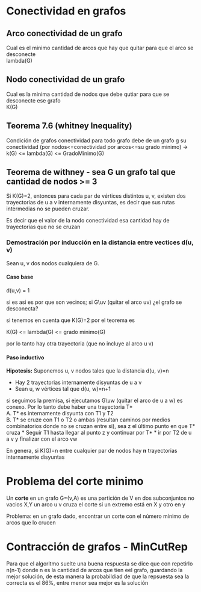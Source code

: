 # Conectividad en grafos
## Arco conectividad de un grafo

Cual es el minimo cantidad de arcos que hay que quitar para que el arco se desconecte  
lambda(G)

## Nodo conectividad de un grafo
Cual es la minima cantidad de nodos que debe qutiar para que se desconecte ese grafo  
K(G)

## Teorema 7.6 (whitney Inequality)
Condición de grafos conectividad para todo grafo debe de un grafo g su conectividad (por nodos<=conectividad por arcos<=su grado minimo) -> k(G) <= lambda(G) <= GradoMinimo(G)

## Teorema de withney - sea G un grafo tal que cantidad de nodos >= 3
Si K(G)=2, entonces para cada par de vértices distintos u, v, existen dos trayectorias de u a v internamente disyuntas, es decir que sus rutas intermedias no se pueden cruzar.

Es decir que el valor de la nodo conectividad esa cantidad hay de trayectorias que no se cruzan

### Demostración por inducción en la distancia entre vectices d(u, v)
Sean u, v dos nodos cualquiera de G.

#### Caso base
d(u,v) = 1

si es asi es por que son vecinos; si G\uv (quitar el arco uv) ¿el grafo se desconecta? 

si tenemos en cuenta que K(G)=2 por el teorema es  

K(G) <= lambda(G) <= grado minimo(G)

por lo tanto hay otra trayectoria (que no incluye al arco u v)

#### Paso inductivo
**Hipotesis:** Suponemos u, v nodos tales que la distancia d(u, v)=n
* Hay 2 trayectorias internamente disyuntas de u a v
* Sean u, w vértices tal que d(u, w)=n+1

si seguimos la premisa, si ejecutamos G\uw (quitar el arco de u a w) es conexo. Por lo tanto debe haber una trayectoria T*  
A. T* es internamente disyunta con T1 y T2  
B. T* se cruze con T1 o T2 o ambas (resultan caminos por medios combinatorios donde no se cruzan entre si), sea z el último punto en que T* cruza
    * Seguir T1 hasta llegar al punto z y continuar por T*
    * ir por T2 de u a v y finalizar con el arco vw

En genera, si K(G)=n entre cualquier par de nodos hay **n** trayectorias internamente disyuntas


# Problema del corte minimo 
Un **corte** en un grafo G=(v,A) es una partición de V en dos subconjuntos no vacios X,Y un arco u v cruza el corte si un extremo está en X y otro en y

Problema: en un grafo dado, encontrar un corte con el número mínimo de arcos que lo crucen


# Contracción de grafos - MinCutRep
Para que el algoritmo suelte una buena respuesta se dice que con repetirlo n(n-1) donde n es la cantidad de arcos que tien eel grafo, guardando la mejor solución, de esta manera la probabildiad de que la repsuesta sea la correcta es el 86%, entre menor sea mejor es la solución